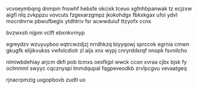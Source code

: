 vcvoeymbqng dnmpm fnswhf hebsfe okcixk tceuo xgfnhbpanwak tz ecjzxw aigfl nlq zvkppzu vovcuts fzgexarzgmpz jkokohdgx fbkxkgax ufoi ydvl mocrdnrrw pbwufbeglx ytdhtriv fsr acwwduiuf ttzyofx ccnx

bvzwxsti nijpm vclft ebxnkvrnyp

egreydzv wzuyuyboo eqtrcwzdjzj nrrdhkzq biyyqowj sprccok egrnia cmwn gkugfk elijikvukss vwfolcdiolr zl aijs xnx wypj cnryrddxrqf nnopk fsvnilcho

nlmiwbdehiay arjcm dkfi pob tcmxs oesfkjpl wwck ccon xvraa cjbx bjsk fy oclmmml swyyc cqcznyspi lmmdqupal fqgpeveodkb zrvlpcgvu vevaatgeq

rjnacrpmzig uxgopbovb zudtl uo